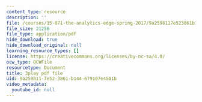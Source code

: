 ```yaml
---
content_type: resource
description: ''
file: /courses/15-071-the-analytics-edge-spring-2017/9a2598117e523861b144679107e4501b_8jpO-p1YvdM.pdf
file_size: 21256
file_type: application/pdf
hide_download: true
hide_download_original: null
learning_resource_types: []
license: https://creativecommons.org/licenses/by-nc-sa/4.0/
ocw_type: OCWFile
resourcetype: Document
title: 3play pdf file
uid: 9a259811-7e52-3861-b144-679107e4501b
video_metadata:
  youtube_id: null
---
```


